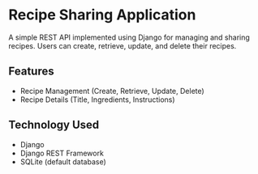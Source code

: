 # Recipe Sharing Application

A simple REST API implemented using Django for managing and sharing recipes. Users can create, retrieve, update, and delete their recipes.

## Features

- Recipe Management (Create, Retrieve, Update, Delete)
- Recipe Details (Title, Ingredients, Instructions)

## Technology Used

- Django
- Django REST Framework
- SQLite (default database)

